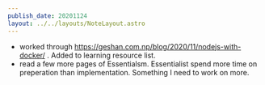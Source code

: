```yaml
---
publish_date: 20201124
layout: ../../layouts/NoteLayout.astro
---
```

- worked through https://geshan.com.np/blog/2020/11/nodejs-with-docker/ . Added to learning resource list.
- read a few more pages of Essentialsm. Essentialist spend more time on preperation than implementation. Something I need to work on more.
